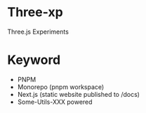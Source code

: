 # Three-xp
Three.js Experiments

# Keyword
- PNPM
- Monorepo (pnpm workspace)
- Next.js (static website published to /docs)
- Some-Utils-XXX powered
